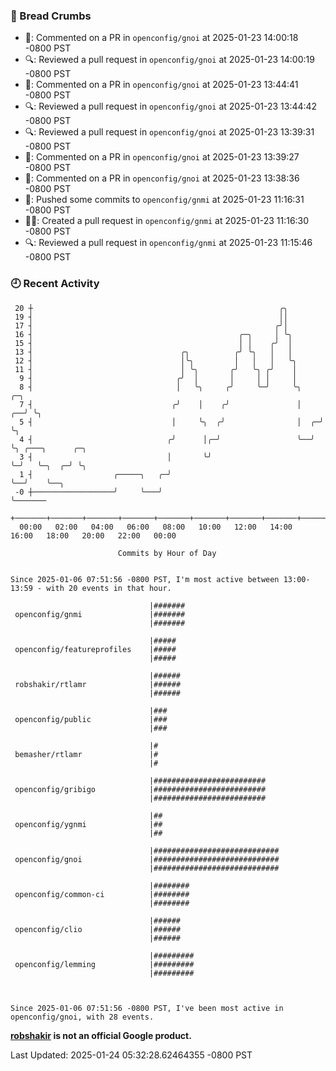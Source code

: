 ### 🍞 Bread Crumbs

 * 💬: Commented on a PR in  `openconfig/gnoi` at 2025-01-23 14:00:18 -0800 PST
 * 🔍: Reviewed a pull request in  `openconfig/gnoi` at 2025-01-23 14:00:19 -0800 PST
 * 💬: Commented on a PR in  `openconfig/gnoi` at 2025-01-23 13:44:41 -0800 PST
 * 🔍: Reviewed a pull request in  `openconfig/gnoi` at 2025-01-23 13:44:42 -0800 PST
 * 🔍: Reviewed a pull request in  `openconfig/gnoi` at 2025-01-23 13:39:31 -0800 PST
 * 💬: Commented on a PR in  `openconfig/gnoi` at 2025-01-23 13:39:27 -0800 PST
 * 💬: Commented on a PR in  `openconfig/gnoi` at 2025-01-23 13:38:36 -0800 PST
 * 🚢: Pushed some commits to `openconfig/gnmi` at 2025-01-23 11:16:31 -0800 PST
 * ✍🏼: Created a pull request in `openconfig/gnmi` at 2025-01-23 11:16:30 -0800 PST
 * 🔍: Reviewed a pull request in  `openconfig/gnmi` at 2025-01-23 11:15:46 -0800 PST

### 🕘 Recent Activity
```
 20 ┼                                                       ╭╮
 19 ┤                                                       ││
 17 ┤                                                      ╭╯│
 16 ┤                                              ╭─╮     │ ╰╮
 15 ┤                                              │ │    ╭╯  │
 13 ┤                                 ╭╮          ╭╯ ╰╮   │   │
 12 ┤                                 │╰╮         │   │   │   ╰╮
 11 ┤                                 │ ╰╮       ╭╯   ╰╮ ╭╯    │
  9 ┤                                ╭╯  │       │     │ │     │
  8 ┤                                │   ╰╮     ╭╯     ╰─╯     ╰╮       ╭─╮
  7 ┤                               ╭╯    │    ╭╯               │    ╭──╯ ╰╮
  5 ┤                               │     ╰╮  ╭╯                │  ╭─╯     ╰╮
  4 ┤                              ╭╯      │╭─╯                 ╰──╯        ╰╮ ╭───╮      ╭─╮
  3 ┤                              │       ╰╯                                ╰─╯   ╰─╮  ╭─╯ ╰╮
  1 ┤                  ╭─────╮   ╭─╯                                                 ╰──╯    ╰──╮
 -0 ┼──────────────────╯     ╰───╯                                                              ╰───────
    +───────+───────+───────+───────+───────+───────+───────+───────+───────+───────+───────+───────+────
  00:00   02:00   04:00   06:00   08:00   10:00   12:00   14:00   16:00   18:00   20:00   22:00   00:00   

						Commits by Hour of Day


Since 2025-01-06 07:51:56 -0800 PST, I'm most active between 13:00-13:59 - with 20 events in that hour.

```



```
                               |#######
 openconfig/gnmi               |#######
                               |#######

                               |#####
 openconfig/featureprofiles    |#####
                               |#####

                               |######
 robshakir/rtlamr              |######
                               |######

                               |###
 openconfig/public             |###
                               |###

                               |#
 bemasher/rtlamr               |#
                               |#

                               |#########################
 openconfig/gribigo            |#########################
                               |#########################

                               |##
 openconfig/ygnmi              |##
                               |##

                               |############################
 openconfig/gnoi               |############################
                               |############################

                               |########
 openconfig/common-ci          |########
                               |########

                               |######
 openconfig/clio               |######
                               |######

                               |#########
 openconfig/lemming            |#########
                               |#########



Since 2025-01-06 07:51:56 -0800 PST, I've been most active in openconfig/gnoi, with 28 events.

```
**[robshakir](mailto:robjs@google.com) is not an official Google product.**  


Last Updated: 2025-01-24 05:32:28.62464355 -0800 PST

